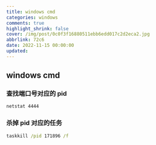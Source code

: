 ```yaml
---
title: windows cmd
categories: windows
comments: true
highlight_shrink: false
cover: /img/post/0c0f3f16880511ebb6edd017c2d2eca2.jpg
abbrlink: 72c6
date: 2022-11-15 00:00:00
updated:
---
```


## windows cmd

### 查找端口号对应的 pid
```cmd
netstat 4444
```

### 杀掉 pid 对应的任务
```cmd
taskkill /pid 171896 /f
```